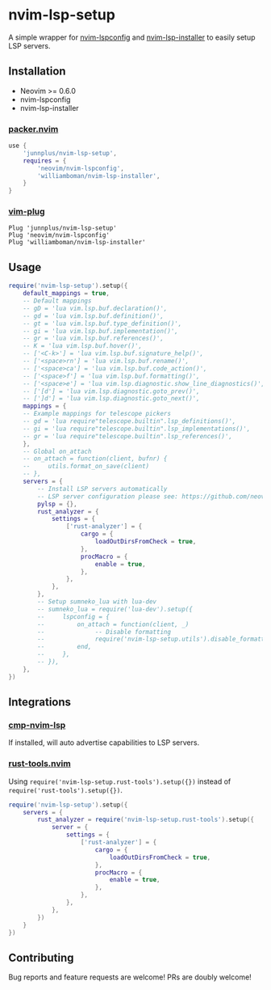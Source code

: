 # nvim-lsp-setup

A simple wrapper for [nvim-lspconfig](https://github.com/neovim/nvim-lspconfig) and [nvim-lsp-installer](https://github.com/williamboman/nvim-lsp-installer) to easily setup LSP servers.

## Installation

- Neovim >= 0.6.0
- nvim-lspconfig
- nvim-lsp-installer

### [packer.nvim](https://github.com/wbthomason/packer.nvim)

```lua
use {
    'junnplus/nvim-lsp-setup',
    requires = {
        'neovim/nvim-lspconfig',
        'williamboman/nvim-lsp-installer',
    }
}
```

### [vim-plug](https://github.com/junegunn/vim-plug)

```vim
Plug 'junnplus/nvim-lsp-setup'
Plug 'neovim/nvim-lspconfig'
Plug 'williamboman/nvim-lsp-installer'
```


## Usage

```lua
require('nvim-lsp-setup').setup({
    default_mappings = true,
    -- Default mappings
    -- gD = 'lua vim.lsp.buf.declaration()',
    -- gd = 'lua vim.lsp.buf.definition()',
    -- gt = 'lua vim.lsp.buf.type_definition()',
    -- gi = 'lua vim.lsp.buf.implementation()',
    -- gr = 'lua vim.lsp.buf.references()',
    -- K = 'lua vim.lsp.buf.hover()',
    -- ['<C-k>'] = 'lua vim.lsp.buf.signature_help()',
    -- ['<space>rn'] = 'lua vim.lsp.buf.rename()',
    -- ['<space>ca'] = 'lua vim.lsp.buf.code_action()',
    -- ['<space>f'] = 'lua vim.lsp.buf.formatting()',
    -- ['<space>e'] = 'lua vim.lsp.diagnostic.show_line_diagnostics()',
    -- ['[d'] = 'lua vim.lsp.diagnostic.goto_prev()',
    -- [']d'] = 'lua vim.lsp.diagnostic.goto_next()',
    mappings = {
    -- Example mappings for telescope pickers
    -- gd = 'lua require"telescope.builtin".lsp_definitions()',
    -- gi = 'lua require"telescope.builtin".lsp_implementations()',
    -- gr = 'lua require"telescope.builtin".lsp_references()',
    },
    -- Global on_attach
    -- on_attach = function(client, bufnr) {
    --     utils.format_on_save(client)
    -- },
    servers = {
        -- Install LSP servers automatically
        -- LSP server configuration please see: https://github.com/neovim/nvim-lspconfig/blob/master/doc/server_configurations.md
        pylsp = {},
        rust_analyzer = {
            settings = {
                ['rust-analyzer'] = {
                    cargo = {
                        loadOutDirsFromCheck = true,
                    },
                    procMacro = {
                        enable = true,
                    },
                },
            },
        },
        -- Setup sumneko_lua with lua-dev
        -- sumneko_lua = require('lua-dev').setup({
        --     lspconfig = {
        --         on_attach = function(client, _)
        --              -- Disable formatting
        --              require('nvim-lsp-setup.utils').disable_formatting(client)
        --         end,
        --     },
        -- }),
    },
})
```

## Integrations

### [cmp-nvim-lsp](https://github.com/hrsh7th/cmp-nvim-lsp)

If installed, will auto advertise capabilities to LSP servers.

### [rust-tools.nvim](https://github.com/simrat39/rust-tools.nvim)

Using `require('nvim-lsp-setup.rust-tools').setup({})` instead of `require('rust-tools').setup({})`.

```lua
require('nvim-lsp-setup').setup({
    servers = {
        rust_analyzer = require('nvim-lsp-setup.rust-tools').setup({
            server = {
                settings = {
                    ['rust-analyzer'] = {
                        cargo = {
                            loadOutDirsFromCheck = true,
                        },
                        procMacro = {
                            enable = true,
                        },
                    },
                },
            },
        })
    }
})
```

## Contributing

Bug reports and feature requests are welcome! PRs are doubly welcome!

